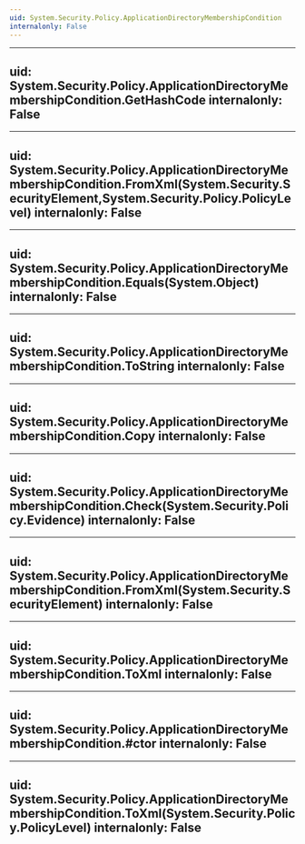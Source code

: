 ```yaml
---
uid: System.Security.Policy.ApplicationDirectoryMembershipCondition
internalonly: False
---
```


---
uid: System.Security.Policy.ApplicationDirectoryMembershipCondition.GetHashCode
internalonly: False
---

---
uid: System.Security.Policy.ApplicationDirectoryMembershipCondition.FromXml(System.Security.SecurityElement,System.Security.Policy.PolicyLevel)
internalonly: False
---

---
uid: System.Security.Policy.ApplicationDirectoryMembershipCondition.Equals(System.Object)
internalonly: False
---

---
uid: System.Security.Policy.ApplicationDirectoryMembershipCondition.ToString
internalonly: False
---

---
uid: System.Security.Policy.ApplicationDirectoryMembershipCondition.Copy
internalonly: False
---

---
uid: System.Security.Policy.ApplicationDirectoryMembershipCondition.Check(System.Security.Policy.Evidence)
internalonly: False
---

---
uid: System.Security.Policy.ApplicationDirectoryMembershipCondition.FromXml(System.Security.SecurityElement)
internalonly: False
---

---
uid: System.Security.Policy.ApplicationDirectoryMembershipCondition.ToXml
internalonly: False
---

---
uid: System.Security.Policy.ApplicationDirectoryMembershipCondition.#ctor
internalonly: False
---

---
uid: System.Security.Policy.ApplicationDirectoryMembershipCondition.ToXml(System.Security.Policy.PolicyLevel)
internalonly: False
---
